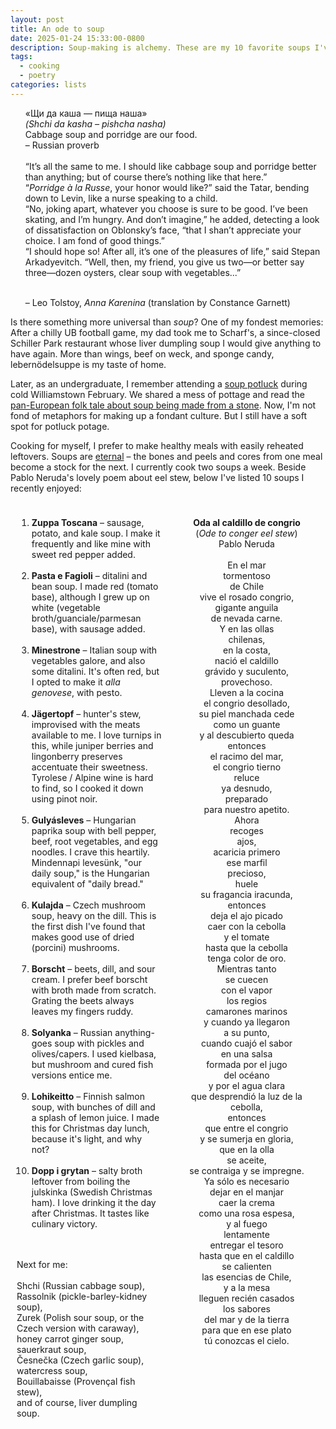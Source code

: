 ```yaml
---
layout: post
title: An ode to soup
date: 2025-01-24 15:33:00-0800
description: Soup-making is alchemy. These are my 10 favorite soups I've made so far this winter.
tags:
  - cooking
  - poetry
categories: lists
---
```

<ul>
«Щи да каша — пища наша»<br>
<em>(Shchi da kasha – pishcha nasha)</em><br>
Cabbage soup and porridge are our food.<br>
– Russian proverb<br><br>
“It’s all the same to me. I should like cabbage soup and porridge better than anything; but of course there’s nothing like that here.”<br>
“<em>Porridge à la Russe</em>, your honor would like?” said the Tatar, bending down to Levin, like a nurse speaking to a child.<br>
“No, joking apart, whatever you choose is sure to be good. I’ve been skating, and I’m hungry. And don’t imagine,” he added, detecting a look of dissatisfaction on Oblonsky’s face, “that I shan’t appreciate your choice. I am fond of good things.”<br>
“I should hope so! After all, it’s one of the pleasures of life,” said Stepan Arkadyevitch. “Well, then, my friend, you give us two—or better say three—dozen oysters, clear soup with vegetables...”<br><br>

<span href="https://www.gutenberg.org/cache/epub/1399/pg1399-images.html">– Leo Tolstoy, <em>Anna Karenina</em> (translation by Constance Garnett)</span>
</ul>

Is there something more universal than *soup*? One of my fondest memories: After a chilly UB football game, my dad took me to Scharf's, a since-closed Schiller Park restaurant whose liver dumpling soup I would give anything to have again. More than wings, beef on weck, and sponge candy, lebernödelsuppe is my taste of home.

Later, as an undergraduate, I remember attending a [soup potluck](https://claiming.williams.edu/2015/03/13/special-event-stone-soup-what-is-the-taste-of-williams/) during cold Williamstown February. We shared a mess of pottage and read the [pan-European folk tale about soup being made from a stone](https://en.wikipedia.org/wiki/Stone_Soup). Now, I'm not fond of metaphors for making up a fondant culture. But I still have a soft spot for potluck potage.

Cooking for myself, I prefer to make healthy meals with easily reheated leftovers. Soups are [eternal](https://bushwickdaily.com/bushwick/perpetua-stew-bushwick-wikipedia-annie-rauwerda/) – the bones and peels and cores from one meal become a stock for the next. I currently cook two soups a week. Beside Pablo Neruda's lovely poem about eel stew, below I've listed 10 soups I recently enjoyed:

<div style="display: flex; justify-content: space-between;">
<div style="flex: 1; padding: 10px;">

1. <strong>Zuppa Toscana</strong> – sausage, potato, and kale soup. I make it frequently and like mine with sweet red pepper added.<br><br>
2. <strong>Pasta e Fagioli</strong> – ditalini and bean soup. I made red (tomato base), although <span href="https://www.angolalakesidemarket.com/">I grew up on white (vegetable broth/guanciale/parmesan base), with sausage added.</span> <br><br>
3. <strong>Minestrone</strong> – Italian soup with vegetables galore, and also some ditalini. It's often red, but I opted to make it <em>alla genovese</em>, with pesto.<br><br>
4. <strong>Jägertopf</strong> – hunter's stew, improvised with the meats available to me. I love turnips in this, while juniper berries and lingonberry preserves accentuate their sweetness. Tyrolese / Alpine wine is hard to find, so I cooked it down using pinot noir. <br><br>
5. <strong>Gulyásleves</strong> – Hungarian paprika soup with bell pepper, beef, root vegetables, and egg noodles. I crave this heartily. Mindennapi levesünk, "our daily soup," is the Hungarian equivalent of "daily bread."<br><br>
6. <strong>Kulajda</strong> – Czech mushroom soup, heavy on the dill. This is the first dish I've found that makes good use of dried (porcini) mushrooms.<br><br>
7. <strong>Borscht</strong> – beets, dill, and sour cream. I prefer beef borscht with broth made from scratch. Grating the beets always leaves my fingers ruddy.<br><br>
8. <strong>Solyanka</strong> – Russian anything-goes soup with pickles and olives/capers. I used kielbasa, but mushroom and cured fish versions entice me.<br><br>
9. <strong>Lohikeitto</strong> – Finnish salmon soup, with bunches of dill and a splash of lemon juice. I made this for Christmas day lunch, because it's light, and why not?<br><br>
10. <strong>Dopp i grytan</strong> – salty broth leftover from boiling the julskinka (Swedish Christmas ham). I love drinking it the day after Christmas. It tastes like culinary victory.
<br><br><br>

Next for me: <br><br>Shchi (Russian cabbage soup), <br>Rassolnik (pickle-barley-kidney soup), <br>Zurek (Polish sour soup, or the Czech version with caraway), <br>honey carrot ginger soup, <br>sauerkraut soup, <br>Česnečka (Czech garlic soup), <br>watercress soup, <br>Bouillabaisse (Provençal fish stew), <br>and of course, liver dumpling soup.

</div>
<div style="text-align: center; flex: 1; padding: 10px;">

<strong>Oda al caldillo de congrio</strong><br>
(<em>Ode to conger eel stew</em>)<br>
Pablo Neruda<br>
<br>
En el mar  <br>
tormentoso  <br>
de Chile  <br>
vive el rosado congrio,  <br>
gigante anguila  <br>
de nevada carne.  <br>
Y en las ollas  <br>
chilenas,  <br>
en la costa,  <br>
nació el caldillo  <br>
grávido y suculento,  <br>
provechoso.  <br>
Lleven a la cocina  <br>
el congrio desollado,  <br>
su piel manchada cede  <br>
como un guante  <br>
y al descubierto queda  <br>
entonces  <br>
el racimo del mar,  <br>
el congrio tierno  <br>
reluce  <br>
ya desnudo,  <br>
preparado  <br>
para nuestro apetito.  <br>
Ahora  <br>
recoges  <br>
ajos,  <br>
acaricia primero  <br>
ese marfil  <br>
precioso,  <br>
huele  <br>
su fragancia iracunda,  <br>
entonces  <br>
deja el ajo picado  <br>
caer con la cebolla  <br>
y el tomate  <br>
hasta que la cebolla  <br>
tenga color de oro.  <br>
Mientras tanto  <br>
se cuecen  <br>
con el vapor  <br>
los regios  <br>
camarones marinos  <br>
y cuando ya llegaron  <br>
a su punto,  <br>
cuando cuajó el sabor  <br>
en una salsa  <br>
formada por el jugo  <br>
del océano  <br>
y por el agua clara  <br>
que desprendió la luz de la cebolla,  <br>
entonces  <br>
que entre el congrio  <br>
y se sumerja en gloria,  <br>
que en la olla  <br>
se aceite,  <br>
se contraiga y se impregne.  <br>
Ya sólo es necesario  <br>
dejar en el manjar  <br>
caer la crema  <br>
como una rosa espesa,  <br>
y al fuego  <br>
lentamente  <br>
entregar el tesoro  <br>
hasta que en el caldillo  <br>
se calienten  <br>
las esencias de Chile,  <br>
y a la mesa  <br>
lleguen recién casados  <br>
los sabores  <br>
del mar y de la tierra  <br>
para que en ese plato  <br>
tú conozcas el cielo.<br>

</div>
</div>